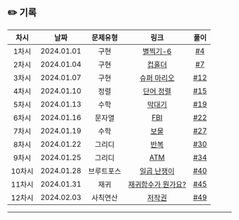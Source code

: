 ## ✏️ 기록   

| 차시 |    날짜    | 문제유형 | 링크 | 풀이 |
|:----:|:---------:|:----:|:-----:|:----:|
| 1차시 | 2024.01.01 |  구현  | [별찍기-6](https://www.acmicpc.net/problem/2443)  | [#4](https://github.com/AlgoLeadMe/AlgoLeadMe-5/pull/4) |
| 2차시 | 2024.01.04 |  구현  | [컵홀더](https://www.acmicpc.net/problem/2810)  | [#7](https://github.com/AlgoLeadMe/AlgoLeadMe-5/pull/7) |
| 3차시 | 2024.01.07 |  구현  | [슈퍼 마리오](https://www.acmicpc.net/problem/2851)  | [#12](https://github.com/AlgoLeadMe/AlgoLeadMe-5/pull/12) |
| 4차시 | 2024.01.10 |  정렬  | [단어 정렬](https://www.acmicpc.net/problem/1181)  | [#15](https://github.com/AlgoLeadMe/AlgoLeadMe-5/pull/15) |
| 5차시 | 2024.01.13 |  수학  | [막대기](https://www.acmicpc.net/problem/1094)  | [#19](https://github.com/AlgoLeadMe/AlgoLeadMe-5/pull/19) |
| 6차시 | 2024.01.16 |  문자열  | [FBI](https://www.acmicpc.net/problem/2857)  | [#22](https://github.com/AlgoLeadMe/AlgoLeadMe-5/pull/22) |
| 7차시 | 2024.01.19 |  수학  | [보물](https://www.acmicpc.net/problem/1026)  | [#27](https://github.com/AlgoLeadMe/AlgoLeadMe-5/pull/27) |
| 8차시 | 2024.01.22 |  그리디  | [반복](https://www.acmicpc.net/problem/19564)  | [#30](https://github.com/AlgoLeadMe/AlgoLeadMe-5/pull/30) |
| 9차시 | 2024.01.25 |  그리디  | [ATM](https://www.acmicpc.net/problem/11399)  | [#34](https://github.com/AlgoLeadMe/AlgoLeadMe-5/pull/34) |
| 10차시 | 2024.01.28 |  브루트포스  | [일곱 난쟁이](https://www.acmicpc.net/problem/2309)  | [#40](https://github.com/AlgoLeadMe/AlgoLeadMe-5/pull/40) |
| 11차시 | 2024.01.31 |  재귀  | [재귀함수가 뭔가요?](https://www.acmicpc.net/problem/17478)  | [#45](https://github.com/AlgoLeadMe/AlgoLeadMe-5/pull/45) |
| 12차시 | 2024.02.03 |  사칙연산  | [저작권](https://www.acmicpc.net/problem/2914)  | [#49](https://github.com/AlgoLeadMe/AlgoLeadMe-5/pull/49) |
---

